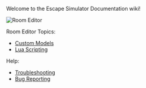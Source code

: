 Welcome to the Escape Simulator Documentation wiki!

![Room Editor](https://raw.githubusercontent.com/SuperJura/EscapeSimulatorWiki/main/pictures/logo.png)

Room Editor Topics:
* [Custom Models](https://github.com/SuperJura/EscapeSimulatorWiki/wiki/Custom-Models)
* [Lua Scripting](https://github.com/SuperJura/EscapeSimulatorWiki/wiki/Lua-Scripting)

Help:
* [Troubleshooting](https://github.com/SuperJura/EscapeSimulatorWiki/wiki/Troubleshooting-&-FAQ)
* [Bug Reporting](https://github.com/SuperJura/EscapeSimulatorWiki/wiki/Bug-Reporting)
